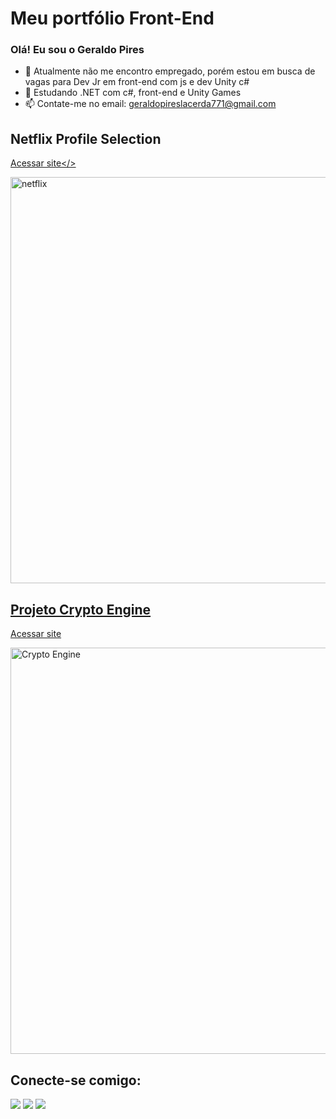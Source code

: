 # Meu portfólio Front-End

### Olá! Eu sou o Geraldo Pires

- 🔭 Atualmente não me encontro empregado, porém estou em busca de vagas para Dev Jr em front-end com js e dev Unity c#
- 🌱 Estudando .NET com c#, front-end e Unity Games
- 📫 Contate-me no email: geraldopireslacerda771@gmail.com

## Netflix Profile Selection

<a href="https://geraldoneto771.github.io/meu-portfolio-frontend/netflix-profiles-selection/index.html">Acessar site</>

<img width="650cm" align="center" alt="netflix" src="https://github.com/geraldoneto771/meu-porftolio-front-end/blob/main/imgs/netflix-profile-selection.png">

## Projeto Crypto Engine

<a href="https://geraldoneto771.github.io/meu-portfolio-frontend/crypto-engine/index.html">Acessar site</a>

<img width="650cm" align="center" alt="Crypto Engine" src="https://github.com/geraldoneto771/meu-porftolio-front-end/blob/main/imgs/projeto-crypto-engine.png">

## Conecte-se comigo:

<div>
  <a href="https://instagram.com/geraldoneto.tads" target="_blank"><img src="https://img.shields.io/badge/-Instagram-%23E4405F?style=for-the-badge&logo=instagram&logoColor=white" target="_blank"></a>
  <a href = "geraldopireslacerda771@gmail.com"><img src="https://img.shields.io/badge/-Gmail-%23333?style=for-the-badge&logo=gmail&logoColor=white" target="_blank"></a>
  <a href="https://www.linkedin.com/in/geraldo-pires-b0b8551ba/" target="_blank"><img src="https://img.shields.io/badge/-LinkedIn-%230077B5?style=for-the-badge&logo=linkedin&logoColor=white" target="_blank"></a>   
</div> 
